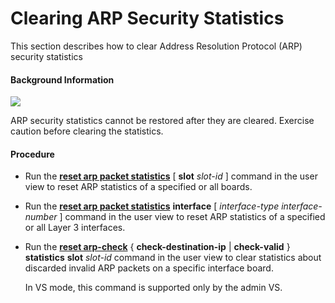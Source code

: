Clearing ARP Security Statistics
================================

This section describes how to clear Address Resolution Protocol (ARP) security statistics

#### Background Information

![](../../../../public_sys-resources/notice_3.0-en-us.png) 

ARP security statistics cannot be restored after they are cleared. Exercise caution before clearing the statistics.



#### Procedure

* Run the [**reset arp packet statistics**](cmdqueryname=reset+arp+packet+statistics) [ **slot** *slot-id* ] command in the user view to reset ARP statistics of a specified or all boards.
* Run the [**reset arp packet statistics**](cmdqueryname=reset+arp+packet+statistics) **interface** [ *interface-type* *interface-number* ] command in the user view to reset ARP statistics of a specified or all Layer 3 interfaces.
* Run the [**reset arp-check**](cmdqueryname=reset+arp-check) { **check-destination-ip** | **check-valid** } **statistics** **slot** *slot-id* command in the user view to clear statistics about discarded invalid ARP packets on a specific interface board.
  
  
  
  In VS mode, this command is supported only by the admin VS.